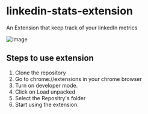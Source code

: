 # linkedin-stats-extension
An Extension that keep track of your linkedIn metrics


![image](https://user-images.githubusercontent.com/73986272/208097654-a5dd840e-99df-4474-899f-760ab4f4e113.png)

## Steps to use extension
1. Clone the repository
2. Go to chrome://extensions in your chrome browser
3. Turn on developer mode.
4. Click on Load unpacked
5. Select the Repositry's folder
6. Start using the extension.
